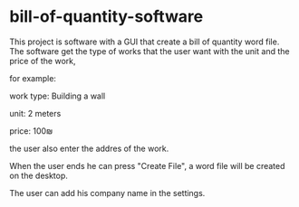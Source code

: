 # bill-of-quantity-software

This project is software with a GUI that create a bill of quantity word file.
The software get the type of works that the user want with the unit and the price of the work,

for example: 

work type: Building a wall

unit: 2 meters 

price: 100₪

the user also enter the addres of the work.

When the user ends he can press "Create File", a word file will be created on the desktop.

The user can add his company name in the settings.
